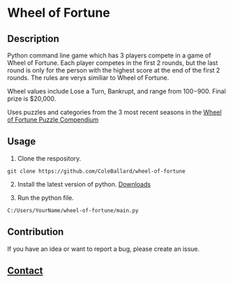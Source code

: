 # Wheel of Fortune

## Description

Python command line game which has 3 players compete in a game of Wheel of Fortune. Each player competes in the first 2 rounds, but the last round is only for the person with the highest score at the end of the first 2 rounds. The rules are verys similiar to Wheel of Fortune.

Wheel values include Lose a Turn, Bankrupt, and range from $100-$900. Final prize is $20,000.

Uses puzzles and categories from the 3 most recent seasons in the [Wheel of Fortune Puzzle Compendium](https://sites.google.com/site/wheeloffortunepuzzlecompendium/home/compendium)

## Usage

1. Clone the respository.
```shell
git clone https://github.com/ColeBallard/wheel-of-fortune
```

2. Install the latest version of python.
[Downloads](https://www.python.org/downloads/)

3. Run the python file.
```shell
C:/Users/YourName/wheel-of-fortune/main.py
```

## Contribution
If you have an idea or want to report a bug, please create an issue.

## **[Contact](https://coleb.io/contact)**
